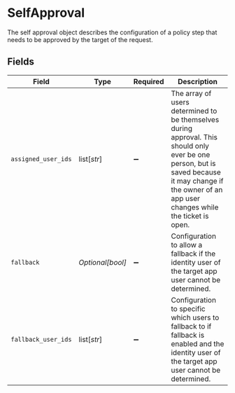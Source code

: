 # SelfApproval

The self approval object describes the configuration of a policy step that needs to be approved by the target of the request.


## Fields

| Field                                                                                                                                                                                                 | Type                                                                                                                                                                                                  | Required                                                                                                                                                                                              | Description                                                                                                                                                                                           |
| ----------------------------------------------------------------------------------------------------------------------------------------------------------------------------------------------------- | ----------------------------------------------------------------------------------------------------------------------------------------------------------------------------------------------------- | ----------------------------------------------------------------------------------------------------------------------------------------------------------------------------------------------------- | ----------------------------------------------------------------------------------------------------------------------------------------------------------------------------------------------------- |
| `assigned_user_ids`                                                                                                                                                                                   | list[*str*]                                                                                                                                                                                           | :heavy_minus_sign:                                                                                                                                                                                    | The array of users determined to be themselves during approval. This should only ever be one person, but is saved because it may change if the owner of an app user changes while the ticket is open. |
| `fallback`                                                                                                                                                                                            | *Optional[bool]*                                                                                                                                                                                      | :heavy_minus_sign:                                                                                                                                                                                    | Configuration to allow a fallback if the identity user of the target app user cannot be determined.                                                                                                   |
| `fallback_user_ids`                                                                                                                                                                                   | list[*str*]                                                                                                                                                                                           | :heavy_minus_sign:                                                                                                                                                                                    | Configuration to specific which users to fallback to if fallback is enabled and the identity user of the target app user cannot be determined.                                                        |
